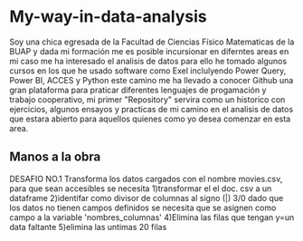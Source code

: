 # My-way-in-data-analysis
Soy una chica egresada de la Facultad de Ciencias Físico Matematicas de la BUAP y dada mi formación me es posible incursionar en diferntes areas en mi caso me ha interesado el analisis de datos para ello he tomado algunos cursos en los que he usado software como Exel inclulyendo Power Query, Power BI, ACCES y Python este camino me ha llevado a conocer Github una gran plataforma para praticar diferentes lenguajes de progamación y trabajo cooperativo, mi primer "Repository" servira como un historico con ejercicios, algunos ensayos y practicas de mi camino en el analisis de datos que estara abierto para aquellos quienes como yo desea comenzar en esta area. 
## Manos a la obra
DESAFIO NO.1
Transforma los datos cargados con el nombre movies.csv, para que sean accesibles se necesita 1)transformar el el doc. csv a un dataframe 2)identifar como divisor de columnas al signo (|) 3/0 dado que los datos no tienen campos definidos se necesita que se asignen como campo a la variable 'nombres_columnas' 4)Elimina las filas que tengan y=un data faltante 5)elimina las untimas 20 filas
